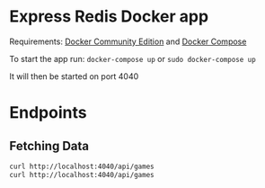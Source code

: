 # Express Redis Docker app

Requirements: [Docker Community Edition](https://www.docker.com/community-edition) and [Docker Compose](https://docs.docker.com/compose/install/)

To start the app run: `docker-compose up` or `sudo docker-compose up`

It will then be started on port 4040

# Endpoints

## Fetching Data

```sh
curl http://localhost:4040/api/games
curl http://localhost:4040/api/games
```